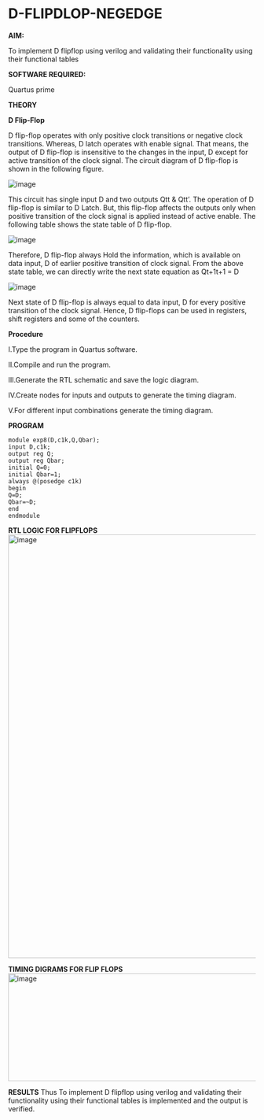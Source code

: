 # D-FLIPDLOP-NEGEDGE

**AIM:**

To implement  D flipflop using verilog and validating their functionality using their functional tables

**SOFTWARE REQUIRED:**

Quartus prime

**THEORY**

**D Flip-Flop**

D flip-flop operates with only positive clock transitions or negative clock transitions. Whereas, D latch operates with enable signal. That means, the output of D flip-flop is insensitive to the changes in the input, D except for active transition of the clock signal. The circuit diagram of D flip-flop is shown in the following figure.

![image](https://github.com/naavaneetha/D-FLIPDLOP-NEGEDGE/assets/154305477/48c81fe8-bc3f-40e7-95e2-519fc155ad51)

This circuit has single input D and two outputs Qtt & Qtt’. The operation of D flip-flop is similar to D Latch. But, this flip-flop affects the outputs only when positive transition of the clock signal is applied instead of active enable. The following table shows the state table of D flip-flop.

![image](https://github.com/naavaneetha/D-FLIPDLOP-NEGEDGE/assets/154305477/e5f3fda7-68ec-4a3a-a0a4-cf6f9cc4ab55)

Therefore, D flip-flop always Hold the information, which is available on data input, D of earlier positive transition of clock signal. From the above state table, we can directly write the next state equation as Qt+1t+1 = D

![image](https://github.com/naavaneetha/D-FLIPDLOP-NEGEDGE/assets/154305477/8592c0d8-2917-4142-91b9-d6c30dd891d2)

Next state of D flip-flop is always equal to data input, D for every positive transition of the clock signal. Hence, D flip-flops can be used in registers, shift registers and some of the counters.

**Procedure**

I.Type the program in Quartus software.

II.Compile and run the program.

III.Generate the RTL schematic and save the logic diagram.

IV.Create nodes for inputs and outputs to generate the timing diagram.

V.For different input combinations generate the timing diagram.

**PROGRAM**

~~~
module exp8(D,c1k,Q,Qbar);
input D,c1k;
output reg Q;
output reg Qbar;
initial Q=0;
initial Qbar=1;
always @(posedge c1k)
begin
Q=D;
Qbar=~D;
end
endmodule
~~~

**RTL LOGIC FOR FLIPFLOPS**
<img width="1245" height="861" alt="image" src="https://github.com/user-attachments/assets/efa26d9b-88bd-4539-84ba-cb82651bd095" />


**TIMING DIGRAMS FOR FLIP FLOPS**
<img width="1492" height="219" alt="image" src="https://github.com/user-attachments/assets/ddf86a59-396b-4a4a-9993-5aa9ef4c4d18" />


**RESULTS**
Thus To implement D flipflop using verilog and validating their functionality using their functional tables is implemented and the output is verified.
